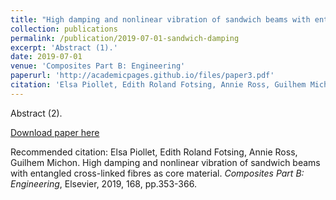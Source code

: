 ```yaml
---
title: "High damping and nonlinear vibration of sandwich beams with entangled cross-linked fibres as core material"
collection: publications
permalink: /publication/2019-07-01-sandwich-damping
excerpt: 'Abstract (1).'
date: 2019-07-01
venue: 'Composites Part B: Engineering'
paperurl: 'http://academicpages.github.io/files/paper3.pdf'
citation: 'Elsa Piollet, Edith Roland Fotsing, Annie Ross, Guilhem Michon. High damping and nonlinear vibration of sandwich beams with entangled cross-linked fibres as core material. <i>Composites Part B: Engineering</i>, Elsevier, 2019, 168, pp.353-366.'
---
```

Abstract (2).

[Download paper here](http://academicpages.github.io/files/paper3.pdf)

Recommended citation: Elsa Piollet, Edith Roland Fotsing, Annie Ross, Guilhem Michon. High damping and nonlinear vibration of sandwich beams with entangled cross-linked fibres as core material. <i>Composites Part B: Engineering</i>, Elsevier, 2019, 168, pp.353-366.
